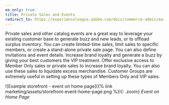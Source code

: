 ```yaml
---
ee_only: true
title: Private Sales and Events
redirect_to: https://experienceleague.adobe.com/docs/commerce-admin/marketing/promotions/events/events-private-sales.html
---
```


Private sales and other catalog events are a great way to leverage your existing customer base to generate buzz and new leads, or to offload surplus inventory. You can create limited-time sales, limit sales to specific members, or create a stand-alone private sale page. You can also define invitations and event details. Increase brand loyalty and generate a buzz by giving your best customers the VIP treatment. Offer exclusive access to Member Only sales or private sales to increase brand loyalty. You can also use these sales to liquidate excess merchandise. Customer Groups are extremely useful in setting up these types of Members Only and VIP sales.

![Example storefront - event on home page]({% link marketing/assets/storefront-event-home-page.png %}){: .zoom}
_Event on Home Page_
